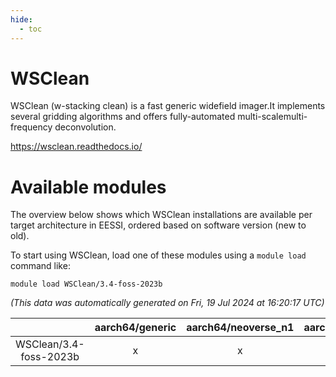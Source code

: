```yaml
---
hide:
  - toc
---
```


WSClean
=======


WSClean (w-stacking clean) is a fast generic widefield imager.It implements several gridding algorithms and offers fully-automated multi-scalemulti-frequency deconvolution.

https://wsclean.readthedocs.io/
# Available modules


The overview below shows which WSClean installations are available per target architecture in EESSI, ordered based on software version (new to old).

To start using WSClean, load one of these modules using a `module load` command like:

```shell
module load WSClean/3.4-foss-2023b
```

*(This data was automatically generated on Fri, 19 Jul 2024 at 16:20:17 UTC)*  

| |aarch64/generic|aarch64/neoverse_n1|aarch64/neoverse_v1|x86_64/generic|x86_64/amd/zen2|x86_64/amd/zen3|x86_64/intel/haswell|x86_64/intel/skylake_avx512|
| :---: | :---: | :---: | :---: | :---: | :---: | :---: | :---: | :---: |
|WSClean/3.4-foss-2023b|x|x|x|x|x|x|x|x|

